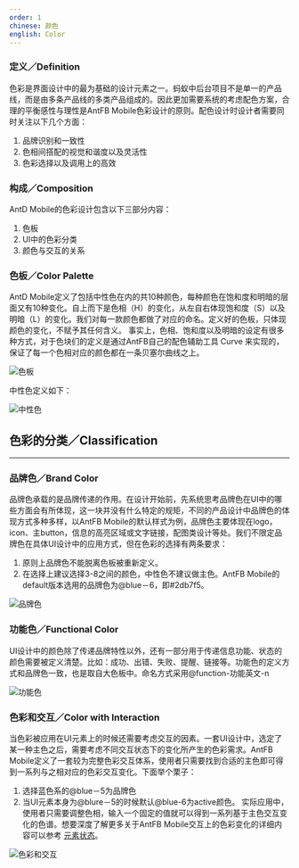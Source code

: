 ```yaml
---
order: 1
chinese: 颜色
english: Color
---
```


### 定义／Definition

色彩是界面设计中的最为基础的设计元素之一。蚂蚁中后台项目不是单一的产品线，而是由多条产品线的多类产品组成的。因此更加需要系统的考虑配色方案，合理的平衡感性与理性是AntFB Mobile色彩设计的原则。配色设计时设计者需要同时关注以下几个方面：

1. 品牌识别和一致性
2. 色相间搭配的视觉和谐度以及灵活性
3. 色彩选择以及调用上的高效

### 构成／Composition

AntD Mobile的色彩设计包含以下三部分内容：

1. 色板
2. UI中的色彩分类
3. 颜色与交互的关系

### 色板／Color Palette

AntD Mobile定义了包括中性色在内的共10种颜色，每种颜色在饱和度和明暗的层面又有10种变化。自上而下是色相（H）的变化，从左自右体现饱和度（S）以及明暗（L）的变化。我们对每一款颜色都做了对应的命名。定义好的色板，只体现颜色的变化，不赋予其任何含义。
事实上，色相、饱和度以及明暗的设定有很多种方式，对于色块们的定义是通过AntFB自己的配色辅助工具 Curve 来实现的，保证了每一个色相对应的颜色都在一条贝塞尔曲线之上。

![色板](https://os.alipayobjects.com/rmsportal/kEcoQTCBsjKdlGZ.png)

中性色定义如下：

![中性色](https://os.alipayobjects.com/rmsportal/VNdsMvNZYwiHjrq.png)
## 色彩的分类／Classification

---

### 品牌色／Brand Color

品牌色承载的是品牌传递的作用。在设计开始前，先系统思考品牌色在UI中的哪些方面会有所体现，这一块并没有什么特定的规矩，不同的产品设计中品牌色的体现方式多种多样，以AntFB Mobile的默认样式为例，品牌色主要体现在logo，icon、主button，信息的高亮区域或文字链接，配图类设计等处。我们不限定品牌色在具体UI设计中的应用方式，但在色彩的选择有两条要求：
1. 原则上品牌色不能脱离色板被重新定义。
2. 在选择上建议选择3-8之间的颜色，中性色不建议做主色。AntFB Mobile的default版本选用的品牌色为@blue－6，即#2db7f5。

![品牌色](https://os.alipayobjects.com/rmsportal/lNsYPpUKoOZEwnb.png)


### 功能色／Functional Color

UI设计中的颜色除了传递品牌特性以外，还有一部分用于传递信息功能、状态的颜色需要被定义清楚。比如：成功、出错、失败、提醒、链接等。功能色的定义方式和品牌色一致，也是取自大色板中。命名方式采用@function-功能英文-n

![功能色](https://os.alipayobjects.com/rmsportal/ZhcQaUlPcucnYty.png)

### 色彩和交互／Color with Interaction

当色彩被应用在UI元素上的时候还需要考虑交互的因素。一套UI设计中，选定了某一种主色之后，需要考虑不同交互状态下的变化所产生的色彩需求。AntFB Mobile定义了一套较为完整色彩交互体系，使用者只需要找到合适的主色即可得到一系列与之相对应的色彩交互变化。下面举个栗子：
1. 选择蓝色系的@blue－5为品牌色
2. 当UI元素本身为@blure－5的时候默认@blue-6为active颜色。
实际应用中，使用者只需要调整色相，输入一个固定的值就可以得到一系列基于主色交互变化的色谱。想要深度了解更多关于AntFB Mobile交互上的色彩变化的详细内容可以参考 [元素状态]()。

![色彩和交互](https://os.alipayobjects.com/rmsportal/RZtVRWecHMipAOU.png)
